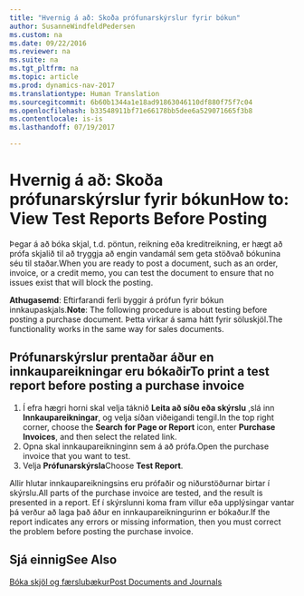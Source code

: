 ```yaml
---
title: "Hvernig á að: Skoða prófunarskýrslur fyrir bókun"
author: SusanneWindfeldPedersen
ms.custom: na
ms.date: 09/22/2016
ms.reviewer: na
ms.suite: na
ms.tgt_pltfrm: na
ms.topic: article
ms.prod: dynamics-nav-2017
ms.translationtype: Human Translation
ms.sourcegitcommit: 6b60b1344a1e18ad91863046110df880f75f7c04
ms.openlocfilehash: b33548911bf71e66178bb5dee6a529071665f3b8
ms.contentlocale: is-is
ms.lasthandoff: 07/19/2017

---
```

    
# <a name="how-to-view-test-reports-before-posting"></a><span data-ttu-id="999fd-102">Hvernig á að: Skoða prófunarskýrslur fyrir bókun</span><span class="sxs-lookup"><span data-stu-id="999fd-102">How to: View Test Reports Before Posting</span></span>
<span data-ttu-id="999fd-103">Þegar á að bóka skjal, t.d. pöntun, reikning eða kreditreikning, er hægt að prófa skjalið til að tryggja að engin vandamál sem geta stöðvað bókunina séu til staðar.</span><span class="sxs-lookup"><span data-stu-id="999fd-103">When you are ready to post a document, such as an order, invoice, or a credit memo, you can test the document to ensure that no issues exist that will block the posting.</span></span>

<span data-ttu-id="999fd-104">**Athugasemd**: Eftirfarandi ferli byggir á prófun fyrir bókun innkaupaskjals.</span><span class="sxs-lookup"><span data-stu-id="999fd-104">**Note**: The following procedure is about testing before posting a purchase document.</span></span> <span data-ttu-id="999fd-105">Þetta virkar á sama hátt fyrir söluskjöl.</span><span class="sxs-lookup"><span data-stu-id="999fd-105">The functionality works in the same way for sales documents.</span></span>

## <a name="to-print-a-test-report-before-posting-a-purchase-invoice"></a><span data-ttu-id="999fd-106">Prófunarskýrslur prentaðar áður en innkaupareikningar eru bókaðir</span><span class="sxs-lookup"><span data-stu-id="999fd-106">To print a test report before posting a purchase invoice</span></span>
1. <span data-ttu-id="999fd-107">Í efra hægri horni skal velja táknið **Leita að síðu eða skýrslu** ,slá inn **Innkaupareikningar**, og velja síðan viðeigandi tengil.</span><span class="sxs-lookup"><span data-stu-id="999fd-107">In the top right corner, choose the **Search for Page or Report** icon, enter **Purchase Invoices**, and then select the related link.</span></span>
2. <span data-ttu-id="999fd-108">Opna skal innkaupareikninginn sem á að prófa.</span><span class="sxs-lookup"><span data-stu-id="999fd-108">Open the purchase invoice that you want to test.</span></span>
3. <span data-ttu-id="999fd-109">Velja **Prófunarskýrsla**</span><span class="sxs-lookup"><span data-stu-id="999fd-109">Choose **Test Report**.</span></span>  

<span data-ttu-id="999fd-110">Allir hlutar innkaupareikningsins eru prófaðir og niðurstöðurnar birtar í skýrslu.</span><span class="sxs-lookup"><span data-stu-id="999fd-110">All parts of the purchase invoice are tested, and the result is presented in a report.</span></span> <span data-ttu-id="999fd-111">Ef í skýrslunni koma fram villur eða upplýsingar vantar þá verður að laga það áður en innkaupareikningurinn er bókaður.</span><span class="sxs-lookup"><span data-stu-id="999fd-111">If the report indicates any errors or missing information, then you must correct the problem before posting the purchase invoice.</span></span>

## <a name="see-also"></a><span data-ttu-id="999fd-112">Sjá einnig</span><span class="sxs-lookup"><span data-stu-id="999fd-112">See Also</span></span>
[<span data-ttu-id="999fd-113">Bóka skjöl og færslubækur</span><span class="sxs-lookup"><span data-stu-id="999fd-113">Post Documents and Journals</span></span>](ui-post-documents-journals.md)

